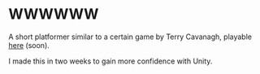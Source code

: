 # WWWWWW
 A short platformer similar to a certain game by Terry Cavanagh, playable [here](https://wjreynard.itch.io) (soon).
 
 I made this in two weeks to gain more confidence with Unity.
